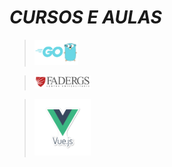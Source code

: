 # *CURSOS E AULAS*

> <a style='' href='https://github.com/leo-moliveira/cursos-e-aulas/tree/golang'><img alt="Go lang" src="https://github.com/leo-moliveira/cursos-e-aulas/blob/golang/golang/img/golang.png?raw=true" title="Go lang" width="70"/></a>
>>

> <a style='' href='https://github.com/leo-moliveira/cursos-e-aulas/tree/fadergs'><img alt="FADERGS" src="https://github.com/leo-moliveira/cursos-e-aulas/blob/fadergs/fadergs/img/fadergs.png?raw=true" title="FADERGS" width="90"/></a>
>>

> <a style='' href='https://github.com/leo-moliveira/cursos-e-aulas/tree/vue'><img alt="VUEJS" src="https://github.com/leo-moliveira/cursos-e-aulas/blob/vue/vue/img/vuejs.png?raw=true" title="Vuejs" width="90"/></a>
>>


 